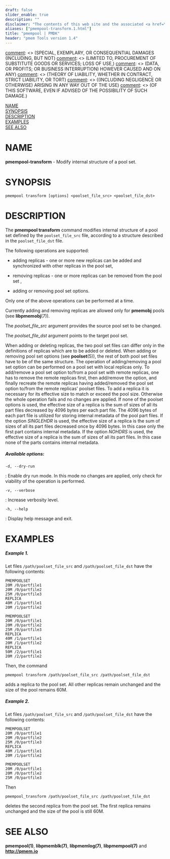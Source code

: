 ```yaml
---
draft: false
slider_enable: true
description: ""
disclaimer: "The contents of this web site and the associated <a href=\"https://github.com/pmem\">GitHub repositories</a> are BSD-licensed open source."
aliases: ["pmempool-transform.1.html"]
title: "pmempool | PMDK"
header: "pmem Tools version 1.4"
---
```


[comment]: <> (Copyright 2016-2017, Intel Corporation)

[comment]: <> (Redistribution and use in source and binary forms, with or without)
[comment]: <> (modification, are permitted provided that the following conditions)
[comment]: <> (are met:)
[comment]: <> (    * Redistributions of source code must retain the above copyright)
[comment]: <> (      notice, this list of conditions and the following disclaimer.)
[comment]: <> (    * Redistributions in binary form must reproduce the above copyright)
[comment]: <> (      notice, this list of conditions and the following disclaimer in)
[comment]: <> (      the documentation and/or other materials provided with the)
[comment]: <> (      distribution.)
[comment]: <> (    * Neither the name of the copyright holder nor the names of its)
[comment]: <> (      contributors may be used to endorse or promote products derived)
[comment]: <> (      from this software without specific prior written permission.)

[comment]: <> (THIS SOFTWARE IS PROVIDED BY THE COPYRIGHT HOLDERS AND CONTRIBUTORS)
[comment]: <> ("AS IS" AND ANY EXPRESS OR IMPLIED WARRANTIES, INCLUDING, BUT NOT)
[comment]: <> (LIMITED TO, THE IMPLIED WARRANTIES OF MERCHANTABILITY AND FITNESS FOR)
[comment]: <> (A PARTICULAR PURPOSE ARE DISCLAIMED. IN NO EVENT SHALL THE COPYRIGHT)
[comment]: <> (OWNER OR CONTRIBUTORS BE LIABLE FOR ANY DIRECT, INDIRECT, INCIDENTAL,)
[comment]: <> (SPECIAL, EXEMPLARY, OR CONSEQUENTIAL DAMAGES (INCLUDING, BUT NOT)
[comment]: <> (LIMITED TO, PROCUREMENT OF SUBSTITUTE GOODS OR SERVICES; LOSS OF USE,)
[comment]: <> (DATA, OR PROFITS; OR BUSINESS INTERRUPTION) HOWEVER CAUSED AND ON ANY)
[comment]: <> (THEORY OF LIABILITY, WHETHER IN CONTRACT, STRICT LIABILITY, OR TORT)
[comment]: <> ((INCLUDING NEGLIGENCE OR OTHERWISE) ARISING IN ANY WAY OUT OF THE USE)
[comment]: <> (OF THIS SOFTWARE, EVEN IF ADVISED OF THE POSSIBILITY OF SUCH DAMAGE.)

[comment]: <> (pmempool-transform.1 -- man page for pmempool-transform)

[NAME](#name)<br />
[SYNOPSIS](#synopsis)<br />
[DESCRIPTION](#description)<br />
[EXAMPLES](#examples)<br />
[SEE ALSO](#see-also)<br />

# NAME #

**pmempool-transform** - Modify internal structure of a pool set.


# SYNOPSIS #

```
pmempool transform [options] <poolset_file_src> <poolset_file_dst>
```


# DESCRIPTION #

The **pmempool transform** command modifies internal structure of a pool set
defined by the `poolset_file_src` file, according to a structure described in
the `poolset_file_dst` file.

The following operations are supported:

* adding replicas - one or more new replicas can be added and synchronized with
other replicas in the pool set,

* removing replicas - one or more replicas can be removed from the pool set
,

* adding or removing pool set options.

Only one of the above operations can be performed at a time.

Currently adding and removing replicas are allowed only for **pmemobj** pools
(see **libpmemobj**(7)).


The *poolset_file_src* argument provides the source pool set to be changed.

The *poolset_file_dst* argument points to the target pool set.



When adding or deleting replicas, the two pool set files can differ
only in the definitions of replicas which are to be added or deleted. When
adding or removing pool set options (see **poolset**(5)), the rest of both pool
set files have to be of the same structure. The operation of adding/removing
a pool set option can be performed on a pool set with local replicas only. To
add/remove a pool set option to/from a pool set with remote replicas, one has
to remove the remote replicas first, then add/remove the option, and finally
recreate the remote replicas having added/removed the pool set option to/from
the remote replicas' poolset files.
To add a replica it is necessary for its effective size to match or exceed the
pool size. Otherwise the whole operation fails and no changes are applied.
If none of the poolset options is used, the effective size of a replica is the
sum of sizes of all its part files decreased by 4096 bytes per each part file.
The 4096 bytes of each part file is utilized for storing internal metadata of
the pool part files.
If the option *SINGLEHDR* is used, the effective size of a replica is the sum of
sizes of all its part files decreased once by 4096 bytes. In this case only
the first part contains internal metadata.
If the option *NOHDRS* is used, the effective size of a replica is the sum of
sizes of all its part files. In this case none of the parts contains internal
metadata.


##### Available options: #####

`-d, --dry-run`

: Enable dry run mode. In this mode no changes are applied, only check for
viability of the operation is performed.

`-v, --verbose`

: Increase verbosity level.

`-h, --help`

: Display help message and exit.


# EXAMPLES #

##### Example 1. #####

Let files `/path/poolset_file_src` and `/path/poolset_file_dst` have the
following contents:

```
PMEMPOOLSET
20M /0/partfile1
20M /0/partfile2
25M /0/partfile3
REPLICA
40M /1/partfile1
20M /1/partfile2
```

```
PMEMPOOLSET
20M /0/partfile1
20M /0/partfile2
25M /0/partfile3
REPLICA
40M /1/partfile1
20M /1/partfile2
REPLICA
50M /2/partfile1
20M /2/partfile2

```
Then, the command

`pmempool transform /path/poolset_file_src /path/poolset_file_dst`

adds a replica to the pool set. All other replicas remain unchanged and
the size of the pool remains 60M.

##### Example 2. #####

Let files `/path/poolset_file_src` and `/path/poolset_file_dst` have the
following contents:

```
PMEMPOOLSET
20M /0/partfile1
20M /0/partfile2
25M /0/partfile3
REPLICA
40M /1/partfile1
20M /1/partfile2
```

```
PMEMPOOLSET
20M /0/partfile1
20M /0/partfile2
25M /0/partfile3
```
Then

`pmempool_transform /path/poolset_file_src /path/poolset_file_dst`

deletes the second replica from the pool set. The first replica remains
unchanged and the size of the pool is still 60M.


# SEE ALSO #

**pmempool(1)**, **libpmemblk(7)**, **libpmemlog(7)**,
**libpmempool(7)** and **<http://pmem.io>**
